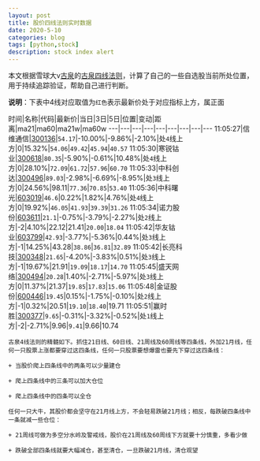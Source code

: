 ```yaml
---
layout: post
title: 股价四线法则实时数据
date: 2020-5-10
categories: blog
tags: [python,stock]
description: stock index alert
---
```



本文根据雪球大v[古泉](https://xueqiu.com/u/7148646888)的[古泉四线法则](https://xueqiu.com/7148646888/130498192)，计算了自己的一些自选股当前所处位置，用于持续追踪验证，帮助自己进行判断。

**说明**：下表中4线对应取值为`红色`表示最新价处于对应指标上方，属正面

时间|名称|代码|最新价|当日|3日|5日|位置|变动|距离|ma21|ma60|ma21w|ma60w
---|---|---|---|---|---|---|---|---
11:05:27|信维通信|[300136](https://xueqiu.com/S/SZ300136)|`54.17`|-10.00%|-9.86%|-2.10%|处`4`线上方|0|15.32%|`54.06`|`49.42`|`45.94`|`40.57`
11:05:30|寒锐钴业|[300618](https://xueqiu.com/S/SZ300618)|`80.35`|-5.90%|-0.61%|10.48%|处`4`线上方|0|28.10%|`72.09`|`61.72`|`57.96`|`60.70`
11:05:33|中科创达|[300496](https://xueqiu.com/S/SZ300496)|`89.03`|-2.98%|-6.69%|-8.95%|处`3`线上方|0|24.56%|98.11|`77.36`|`70.85`|`53.40`
11:05:36|中科曙光|[603019](https://xueqiu.com/S/SH603019)|`46.6`|0.22%|1.82%|4.76%|处`4`线上方|0|19.92%|`46.05`|`41.93`|`39.39`|`31.26`
11:05:34|诺力股份|[603611](https://xueqiu.com/S/SH603611)|`21.1`|-0.75%|-3.79%|-2.27%|处`2`线上方|-2|4.10%|22.12|21.41|`20.00`|`18.04`
11:05:42|华友钴业|[603799](https://xueqiu.com/S/SH603799)|`42.93`|-3.77%|-5.36%|0.44%|处`3`线上方|-1|14.25%|43.28|`38.86`|`36.81`|`32.89`
11:05:42|长亮科技|[300348](https://xueqiu.com/S/SZ300348)|`21.65`|-4.20%|-3.83%|0.51%|处`3`线上方|-1|19.67%|21.91|`19.09`|`18.17`|`14.70`
11:05:45|盛天网络|[300494](https://xueqiu.com/S/SZ300494)|`20.28`|1.40%|-2.71%|-5.97%|处`3`线上方|0|11.37%|21.37|`19.85`|`17.83`|`15.06`
11:05:48|金证股份|[600446](https://xueqiu.com/S/SH600446)|`19.45`|0.15%|-1.75%|-0.10%|处`2`线上方|-1|0.32%|20.51|`19.10`|`18.40`|19.71
11:05:51|赢时胜|[300377](https://xueqiu.com/S/SZ300377)|`9.65`|-0.31%|-3.32%|-0.52%|处`1`线上方|-2|-2.71%|9.96|`9.41`|9.66|10.74

```
古泉4线法则的精髓如下。抓住21日线、60日线、21周线及60周线等四条线，外加21月线，任何一只股票上涨都要穿过这四条线，任何一只股票要想爆雷也要先下穿过这四条线：

+ 当股价爬上四条线中的两条可以少量建仓

+ 爬上四条线中的三条可以加大仓位

+ 爬上四条线中的四条可以全仓

任何一只大牛，其股价都会坚守在21月线上方，不会轻易跌破21月线；相反，每跌破四条线中一条就减一些仓位：

+ 21周线可做为多空分水岭及警戒线，股价在21周线及60周线下方就要十分慎重，多看少做

+ 跌破全部四条线就要大幅减仓，甚至清仓，一旦跌破21月线，清仓观望
```